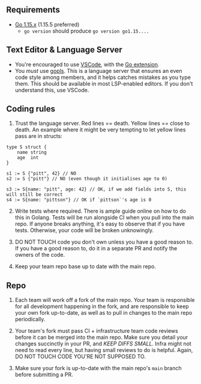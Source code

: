 ## Requirements

- [Go 1.15.x](https://golang.org/dl/) (1.15.5 preferred)
    - `go version` should produce `go version go1.15....`

## Text Editor & Language Server

- You're encouraged to use [VSCode](https://code.visualstudio.com/), with the [Go extension](https://code.visualstudio.com/docs/languages/go).
- You _must_ use [gopls](https://godoc.org/golang.org/x/tools/gopls). This is a language server that ensures an even code style among members, and it helps catches mistakes as you type them. This should be available in most LSP-enabled editors. If you don't understand this, use VSCode.

## Coding rules

1. Trust the language server. Red lines == death. Yellow lines == close to death. An example where it might be very tempting to let yellow lines pass are in structs:
```golang
type S struct {
    name string
    age  int
}

s1 := S {"pitt", 42} // NO
s2 := S {"pitt"} // NO (even though it initialises age to 0)

s3 := S{name: "pitt", age: 42} // OK, if we add fields into S, this will still be correct
s4 := S{name: "pittson"} // OK if `pittson`'s age is 0
```

2. Write tests where required. There is ample guide online on how to do this in Golang. Tests will be run alongside CI when you pull into the main repo. If anyone breaks anything, it's easy to observe that if you have tests. Otherwise, your code will be broken unknowingly.

3. DO NOT TOUCH code you don't own unless you have a good reason to. If you have a good reason to, do it in a separate PR and notify the owners of the code.

4. Keep your team repo base up to date with the main repo.

## Repo

1. Each team will work off a fork of the main repo. Your team is responsible for all development happening in the fork, and are responsible to keep your own fork up-to-date, as well as to pull in changes to the main repo periodically.

2. Your team's fork must pass CI + infrastructure team code reviews before it can be merged into the main repo. Make sure you detail your changes succinctly in your PR, and _KEEP DIFFS SMALL_. Infra might not need to read every line, but having small reviews to do is helpful. Again, DO NOT TOUCH CODE YOU'RE NOT SUPPOSED TO. 

3. Make sure your fork is up-to-date with the main repo's `main` branch before submitting a PR.

